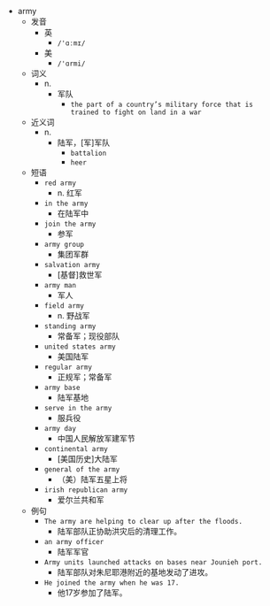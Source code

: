 - army
  - 发音
    - 英
      - `/'ɑːmɪ/`
    - 美
      - `/'ɑrmi/`
  - 词义
    - n.
      - 军队
        - `the part of a country’s military force that is trained to fight on land in a war`
  - 近义词
    - n.
      - 陆军，[军]军队
        - `battalion`
        - `heer`
  - 短语
    - `red army`
      - n. 红军 
    - `in the army`
      - 在陆军中 
    - `join the army`
      - 参军 
    - `army group`
      - 集团军群 
    - `salvation army`
      - [基督]救世军 
    - `army man`
      - 军人 
    - `field army`
      - n. 野战军 
    - `standing army`
      - 常备军；现役部队 
    - `united states army`
      - 美国陆军 
    - `regular army`
      - 正规军；常备军 
    - `army base`
      - 陆军基地 
    - `serve in the army`
      - 服兵役 
    - `army day`
      - 中国人民解放军建军节 
    - `continental army`
      - [美国历史]大陆军 
    - `general of the army`
      - （美）陆军五星上将 
    - `irish republican army`
      - 爱尔兰共和军 
  - 例句
    - `The army are helping to clear up after the floods.`
      - 陆军部队正协助洪灾后的清理工作。
    - `an army officer`
      - 陆军军官
    - `Army units launched attacks on bases near Jounieh port.`
      - 陆军部队对朱尼耶港附近的基地发动了进攻。
    - `He joined the army when he was 17.`
      - 他17岁参加了陆军。

